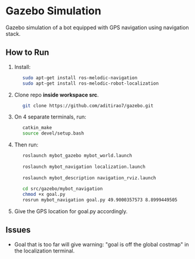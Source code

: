 # Gazebo Simulation
  Gazebo simulation of a bot equipped with GPS navigation using navigation stack.
  
## How to Run
   1. Install:
      ```bash
         sudo apt-get install ros-melodic-navigation
         sudo apt-get install ros-melodic-robot-localization
      ```
   2. Clone repo **inside workspace src**.
      ```bash
         git clone https://github.com/aditirao7/gazebo.git
      ```
   3. On 4 separate terminals, run:
      ```bash
         catkin_make
         source devel/setup.bash
      ```
   4. Then run:
      ```bash
         roslaunch mybot_gazebo mybot_world.launch
         
         roslaunch mybot_navigation localization.launch
         
         roslaunch mybot_description navigation_rviz.launch
         
         cd src/gazebo/mybot_navigation
         chmod +x goal.py
         rosrun mybot_navigation goal.py 49.9000357573 8.8999449505
      ```
   5. Give the GPS location for goal.py accordingly.
   
## Issues
   - Goal that is too far will give warning: "goal is off the global costmap" in the localization terminal.

